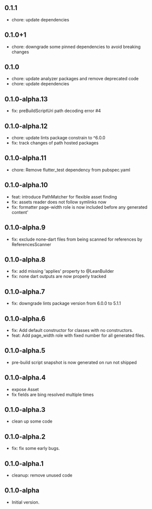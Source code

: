 ## 0.1.1
- chore: update dependencies
## 0.1.0+1
- chore: downgrade some pinned dependencies to avoid breaking changes
## 0.1.0
- chore: update analyzer packages and remove deprecated code
- chore: update dependencies
## 0.1.0-alpha.13
- fix: preBuildScriptUri path decoding error #4
## 0.1.0-alpha.12
- chore: update lints package constrain to ^6.0.0
- fix: track changes of path hosted packages
## 0.1.0-alpha.11
- chore: Remove flutter_test dependency from pubspec.yaml
## 0.1.0-alpha.10
- feat: introduce PathMatcher for flexible asset finding
- fix: assets reader does not follow symlinks now
- fix: formatter page-width role is now included before any generated content'
## 0.1.0-alpha.9
- fix: exclude none-dart files from being scanned for references by ReferencesScanner
## 0.1.0-alpha.8
- fix: add missing 'applies' property to @LeanBuilder
- fix: none dart outputs are now properly tracked
## 0.1.0-alpha.7
- fix: downgrade lints package version from 6.0.0 to 5.1.1
## 0.1.0-alpha.6
- fix: Add default constructor for classes with no constructors.
- feat: Add page_width role with fixed number for all generated files.
## 0.1.0-alpha.5
- pre-build script snapshot is now generated on run not shipped
## 0.1.0-alpha.4
- expose Asset
- fix fields are bing resolved multiple times
## 0.1.0-alpha.3
- clean up some code
## 0.1.0-alpha.2
- fix: fix some early bugs.
## 0.1.0-alpha.1
- cleanup: remove unused code

## 0.1.0-alpha

- Initial version.
